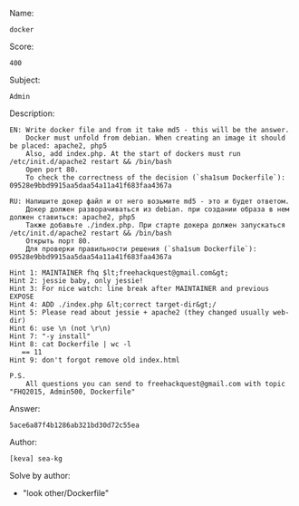 Name:

	docker

Score:

	400

Subject:
	
	Admin

Description:

	EN: Write docker file and from it take md5 - this will be the answer.
		Docker must unfold from debian. When creating an image it should be placed: apache2, php5
		Also, add index.php. At the start of dockers must run /etc/init.d/apache2 restart && /bin/bash
		Open port 80.
		To check the correctness of the decision (`sha1sum Dockerfile`): 09528e9bbd9915aa5daa54a11a41f683faa4367a

	RU: Напишите докер файл и от него возьмите md5 - это и будет ответом.
		Докер должен разворачиваться из debian. при создании образа в нем должен ставиться: apache2, php5
		Также добавьте ./index.php. При старте докера должен запускаться /etc/init.d/apache2 restart && /bin/bash
		Открыть порт 80.
		Для проверки правильности решения (`sha1sum Dockerfile`): 09528e9bbd9915aa5daa54a11a41f683faa4367a

	Hint 1: MAINTAINER fhq $lt;freehackquest@gmail.com&gt;
	Hint 2: jessie baby, only jessie!
	Hint 3: For nice watch: line break after MAINTAINER and previous EXPOSE
	Hint 4: ADD ./index.php &lt;correct target-dir&gt;/
	Hint 5: Please read about jessie + apache2 (they changed usually web-dir)
	Hint 6: use \n (not \r\n)
	Hint 7: "-y install"
	Hint 8: cat Dockerfile | wc -l
	   == 11
	Hint 9: don't forgot remove old index.html
	
	P.S.
		All questions you can send to freehackquest@gmail.com with topic "FHQ2015, Admin500, Dockerfile"

Answer:

	5ace6a87f4b1286ab321bd30d72c55ea

Author:

	[keva] sea-kg

Solve by author:

* "look other/Dockerfile"
